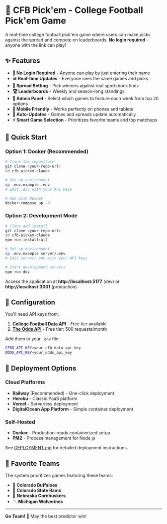 # 🏈 CFB Pick'em - College Football Pick'em Game

A real-time college football pick'em game where users can make picks against the spread and compete on leaderboards. **No login required** - anyone with the link can play!

## ✨ Features

- **🎯 No Login Required** - Anyone can play by just entering their name
- **📊 Real-time Updates** - Everyone sees the same games and picks
- **🎲 Spread Betting** - Pick winners against real sportsbook lines
- **🏆 Leaderboards** - Weekly and season-long standings
- **👑 Admin Panel** - Select which games to feature each week from top 20 options
- **📱 Mobile Friendly** - Works perfectly on phones and tablets
- **🔄 Auto-Updates** - Games and spreads update automatically
- **⚡ Smart Game Selection** - Prioritizes favorite teams and top matchups

## 🚀 Quick Start

### Option 1: Docker (Recommended)
```bash
# Clone the repository
git clone <your-repo-url>
cd cfb-pickem-claude

# Set up environment
cp .env.example .env
# Edit .env with your API keys

# Run with Docker
docker-compose up -d
```

### Option 2: Development Mode
```bash
# Clone and install
git clone <your-repo-url>
cd cfb-pickem-claude
npm run install:all

# Set up environment
cp .env.example server/.env
# Edit server/.env with your API keys

# Start development servers
npm run dev
```

Access the application at **http://localhost:5177** (dev) or **http://localhost:3001** (production)

## 🔧 Configuration

You'll need API keys from:
1. **[College Football Data API](https://collegefootballdata.com/)** - Free tier available
2. **[The Odds API](https://the-odds-api.com/)** - Free tier: 500 requests/month

Add them to your `.env` file:
```bash
CFBD_API_KEY=your_cfb_data_api_key
ODDS_API_KEY=your_odds_api_key
```

## 🚀 Deployment Options

### Cloud Platforms
- **Railway** (Recommended) - One-click deployment
- **Heroku** - Classic PaaS platform  
- **Vercel** - Serverless deployment
- **DigitalOcean App Platform** - Simple container deployment

### Self-Hosted
- **Docker** - Production-ready containerized setup
- **PM2** - Process management for Node.js

See [DEPLOYMENT.md](DEPLOYMENT.md) for detailed deployment instructions.

## 🎯 Favorite Teams

The system prioritizes games featuring these teams:
- 🦬 **Colorado Buffaloes** 
- 🐏 **Colorado State Rams**
- 🌽 **Nebraska Cornhuskers**
- 〽️ **Michigan Wolverines**

---

**Go Team! 🏈** May the best predictor win!